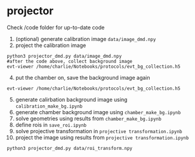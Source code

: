 # projector

Check /code folder for up-to-date code

1. (optional) generate calibration image `data/image_dmd.npy`
2. project the calibration image
```
python3 projector_dmd.py data/image_dmd.npy
#after the code above, collect background image
evt-viewer /home/charlie/Notebooks/protocols/evt_bg_collection.h5
```
4. put the chamber on, save the background image again
```
evt-viewer /home/charlie/Notebooks/protocols/evt_bg_collection.h5
```
5. generate calirbation background image using `calibration_make_bg.ipynb`
6. generate chamber background image using `chamber_make_bg.ipynb`
7. solve geometries using results from `chamber_make_bg.ipynb`
8. define rois in `save_roi.ipynb`
9. solve projective transformation in `projective transformation.ipynb`
10. project the image using results from `projective transformation.ipynb`
```
python3 projector_dmd.py data/roi_transform.npy
```